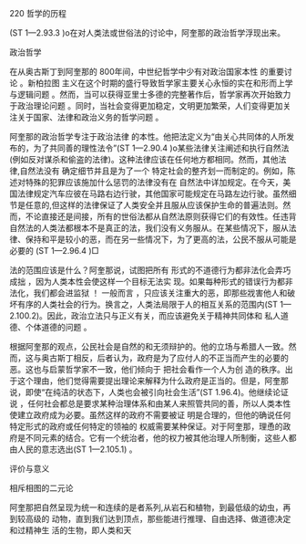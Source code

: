 220 哲学的历程

(ST 1—2.93.3  )o在对人类法或世俗法的讨论中，阿奎那的政治哲学浮现出来。

政治哲学

在从奥古斯丁到阿奎那的 800年间，中世纪哲学中少有对政治国家本性 的重要讨论 。新柏拉图 主义在这个时期的盛行导致哲学家主要关心永恒的实在和形而上学与逻辑问题 。然而，当可以获得亚里士多德的完整著作后，哲学家再次开始致力于政治理论问题 。同时，当社会变得更加稳定，文明更加繁荣，人们变得更加关注关于国家、法律和政治义务的哲学问题 。

阿奎那的政治哲学专注于政治法律 的本性。他把法定义为“由关心共同体的人所发布的，为了共同善的理性法令”(ST 1—2.90.4  )o某些法律关注阐述和执行自然法(例如反对谋杀和偷盗的法律)。这种法律应该在任何地方都相同。然而，其他法律,自然法没有 确定细节并且是为了一个 特定社会的整齐划一而制定的。例如，陈述对特殊的犯罪应该施加什么惩罚的法律没有在 自然法中详加规定。在今天，美国法律规定汽车应彼在马路右边行驶，其他国家可能规定在马路左边行驶。虽然细节是任意的,但这样的法律保证了人类安全并且服从应该保护生命的普遍法则。然而，不论直接还是间接，所有的世俗法都从自然法原则获得它们的有效性。任违背自然法的人类法都根本不是真正的法，我们没有义务服从。在某些情况下，服从法律、保持和平是较小的恶，而在另一些情况下，为了更高的法，公民不服从可能是必要的 (ST 1—2.96.4  )□

法的范围应该是什么？阿奎那说，试图把所有  形式的不道德行为都非法化会弄巧成拙 ，因为人类本性会使这样一个目标无法实 现。如果每种形式的错误行为都非法化，我们都会进监狱 ！ 一般而言 ，只应该关注重大的恶，即那些戕害他人和破坏有序的人类社会的行为。换言之，人类法局限于人的相互关系的范围内(ST 1—2.100.2)。因此，政治立法只与正义有关，而应该避免关于精神共同体和 私人道德、个体道德的问题 。

根据阿奎那的观点，公民社会是自然的和无须辩护的。他的立场与希腊人一致。然而，这与奥古斯丁相反，后者认为，政府是为了应付人的不正当而产生的必要的恶。这也与启蒙哲学家不一致，他们倾向于 把社会看作一个人为创 造的秩序。出于这个理由，他们觉得需要提出理论来解释为什么政府是正当的。但是，阿奎那说，即使“在纯洁的状态下，人类也会被引向社会生活”(ST 1.96.4)。他继续论证说 ，任何社会都总是要求某种治理体系和由某人来照管共同的善，所以人类本性使建立政府成为必要。虽然这样的政府不需要被证 明是合理的，但他的确说任何特定形式的政府或任何特定的领袖的 权威需要某种保证。对于阿奎那，理恿的政府是不同元素的结合。它有一个统治者，他的权力被其他治理人所制衡，这些人都由人民的意志选出(ST 1—2.105.1) 。

评价与意义

相斥相图的二元论

阿奎那把自然呈现为统一和连续的是者系列,从岩石和植物，到最低级的幼虫，再到较高级的 动物，直到我们达到顶点，那些能进行推理、自由选择、做道德决定和过精神生 活的生物，即人类和天